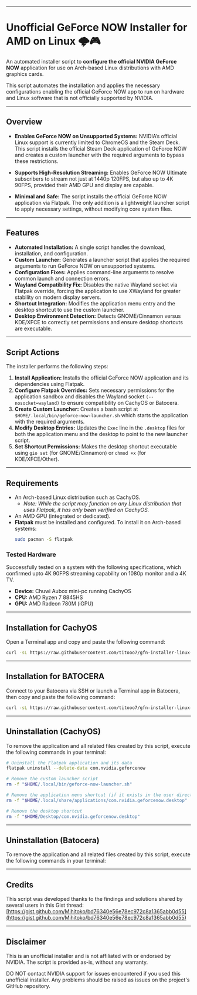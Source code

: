 -----

# Unofficial GeForce NOW Installer for AMD on Linux 🌩️🎮

An automated installer script to **configure the official NVIDIA GeForce NOW** application for use on Arch-based Linux distributions with AMD graphics cards.

This script automates the installation and applies the necessary configurations enabling the official GeForce NOW app to run on hardware and Linux software that is not officially supported by NVIDIA.

-----

## Overview

  * **Enables GeForce NOW on Unsupported Systems:** NVIDIA’s official Linux support is currently limited to ChromeOS and the Steam Deck. This script installs the official Steam Deck application of GeForce NOW and creates a custom launcher with the required arguments to bypass these restrictions.

  * **Supports High-Resolution Streaming:** Enables GeForce NOW Ultimate subscribers to stream not just at 1440p 120FPS, but also up to 4K 90FPS, provided their AMD GPU and display are capable.

  * **Minimal and Safe:** The script installs the official GeForce NOW application via Flatpak. The only addition is a lightweight launcher script to apply necessary settings, without modifying core system files.

-----

## Features

  * **Automated Installation:** A single script handles the download, installation, and configuration.
  * **Custom Launcher:** Generates a launcher script that applies the required arguments to run GeForce NOW on unsupported systems.
  * **Configuration Fixes:** Applies command-line arguments to resolve common launch and connection errors.
  * **Wayland Compatibility Fix:** Disables the native Wayland socket via Flatpak override, forcing the application to use XWayland for greater stability on modern display servers.
  * **Shortcut Integration:** Modifies the application menu entry and the desktop shortcut to use the custom launcher.
  * **Desktop Environment Detection:** Detects GNOME/Cinnamon versus KDE/XFCE to correctly set permissions and ensure desktop shortcuts are executable.

-----

## Script Actions

The installer performs the following steps:

1.  **Install Application:** Installs the official GeForce NOW application and its dependencies using Flatpak.
2.  **Configure Flatpak Overrides:** Sets necessary permissions for the application sandbox and disables the Wayland socket `(--nosocket=wayland)` to ensure compatibility on CachyOS or Batocera.
3.  **Create Custom Launcher:** Creates a bash script at `$HOME/.local/bin/geforce-now-launcher.sh` which starts the application with the required arguments.
4.  **Modify Desktop Entries:** Updates the `Exec` line in the `.desktop` files for both the application menu and the desktop to point to the new launcher script.
5.  **Set Shortcut Permissions:** Makes the desktop shortcut executable using `gio set` (for GNOME/Cinnamon) or `chmod +x` (for KDE/XFCE/Other).

-----

## Requirements

  * An Arch-based Linux distribution such as CachyOS.
      * *Note: While the script may function on any Linux distribution that uses Flatpak, it has only been verified on CachyOS.*
  * An AMD GPU (integrated or dedicated).
  * **Flatpak** must be installed and configured. To install it on Arch-based systems:
    ```bash
    sudo pacman -S flatpak
    ```

### Tested Hardware

Successfully tested on a system with the following specifications, which confirmed upto 4K 90FPS streaming capability on 1080p monitor and a 4K TV.

  * **Device:** Chuwi Aubox mini-pc running CachyOS
  * **CPU:** AMD Ryzen 7 8845HS
  * **GPU:** AMD Radeon 780M (iGPU)

-----

## Installation for CachyOS

Open a Terminal app and copy and paste the following command:

```bash
curl -sL https://raw.githubusercontent.com/titooo7/gfn-installer-linux-amd/main/arch/install-gfn.sh | bash
```

-----

## Installation for BATOCERA

Connect to your Batocera via SSH or launch a Terminal app in Batocera, then copy and paste the following command:

```bash
curl -sL https://raw.githubusercontent.com/titooo7/gfn-installer-linux-amd/main/batocera/run-gfn-installer-for-batocera.sh | bash
```

-----
## Uninstallation (CachyOS)

To remove the application and all related files created by this script, execute the following commands in your terminal:

```bash
# Uninstall the Flatpak application and its data
flatpak uninstall --delete-data com.nvidia.geforcenow

# Remove the custom launcher script
rm -f "$HOME/.local/bin/geforce-now-launcher.sh"

# Remove the application menu shortcut (if it exists in the user directory)
rm -f "$HOME/.local/share/applications/com.nvidia.geforcenow.desktop"

# Remove the desktop shortcut
rm -f "$HOME/Desktop/com.nvidia.geforcenow.desktop"
```

-----
## Uninstallation (Batocera)

To remove the application and all related files created by this script, execute the following commands in your terminal:

-----

## Credits

This script was developed thanks to the findings and solutions shared by several users in this Gist thread: [https://gist.github.com/Mihitoko/bd76340e56e78ec972c8a1365abb0d55](https://gist.github.com/Mihitoko/bd76340e56e78ec972c8a1365abb0d55)

-----

## Disclaimer

This is an unofficial installer and is not affiliated with or endorsed by NVIDIA. The script is provided as-is, without any warranty.

DO NOT contact NVIDIA support for issues encountered if you used this unofficial installer. Any problems should be raised as issues on the project's GitHub repository.
